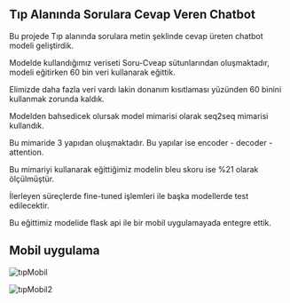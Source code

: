 ## Tıp Alanında Sorulara Cevap Veren Chatbot 

Bu projede Tıp alanında sorulara metin şeklinde cevap üreten chatbot modeli geliştirdik.

Modelde kullandığımız veriseti Soru-Cveap sütunlarından oluşmaktadır, modeli eğitirken 60 bin veri kullanarak eğittik. 

Elimizde daha fazla veri vardı lakin donanım kısıtlaması yüzünden 60 binini kullanmak zorunda kaldık.

Modelden bahsedicek olursak model mimarisi olarak seq2seq mimarisi kullandık.

Bu mimaride 3 yapıdan oluşmaktadır. Bu yapılar ise encoder - decoder - attention.

Bu mimariyi kullanarak eğittiğimiz modelin bleu skoru ise %21 olarak ölçülmüştür.

İlerleyen süreçlerde fine-tuned işlemleri ile başka modellerde test edilecektir.

Bu eğittimiz modelide flask api ile bir mobil uygulamayada entegre ettik.

## Mobil uygulama

![tıpMobil](https://github.com/user-attachments/assets/ec20e643-1fd7-4c51-9285-2a21f0a81f6c)



![tıpMobil2](https://github.com/user-attachments/assets/6320d59f-0b6a-4798-b32e-b54b382e6aba)
